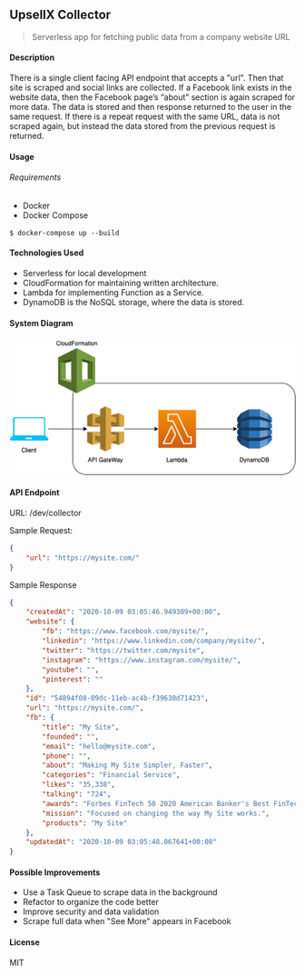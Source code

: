## UpsellX Collector

> Serverless app for fetching public data from a company website URL


#### Description
There is a single client facing API endpoint that accepts a "url". Then that site is scraped and social links are 
collected. If a Facebook link exists in the website data, then the Facebook page’s “about” section is again scraped for 
more data. The data is stored and then response returned to the user in the same request. If there is a repeat request 
with the same URL, data is not scraped again, but instead the data stored from the previous request is returned.


#### Usage

###### Requirements
- Docker
- Docker Compose

```
$ docker-compose up --build
```


#### Technologies Used
- Serverless for local development
- CloudFormation for maintaining written architecture.
- Lambda for implementing Function as a Service.
- DynamoDB is the NoSQL storage, where the data is stored.


#### System Diagram

![System Diagram](collector.png)


#### API Endpoint

URL: /dev/collector

Sample Request:
```json
{
    "url": "https://mysite.com/"
}
```

Sample Response
```json
{
    "createdAt": "2020-10-09 03:05:46.949389+00:00",
    "website": {
        "fb": "https://www.facebook.com/mysite/",
        "linkedin": "https://www.linkedin.com/company/mysite/",
        "twitter": "https://twitter.com/mysite",
        "instagram": "https://www.instagram.com/mysite/",
        "youtube": "",
        "pinterest": ""
    },
    "id": "54894f08-09dc-11eb-ac4b-f39630d71423",
    "url": "https://mysite.com/",
    "fb": {
        "title": "My Site",
        "founded": "",
        "email": "hello@mysite.com",
        "phone": "",
        "about": "Making My Site Simpler, Faster",
        "categories": "Financial Service",
        "likes": "35,338",
        "talking": "724",
        "awards": "Forbes FinTech 50 2020 American Banker's Best FinTechs to Work for 2020",
        "mission": "Focused on changing the way My Site works.",
        "products": "My Site"
    },
    "updatedAt": "2020-10-09 03:05:48.067641+00:00"
}

```


#### Possible Improvements
- Use a Task Queue to scrape data in the background
- Refactor to organize the code better
- Improve security and data validation
- Scrape full data when "See More" appears in Facebook


#### License
MIT
